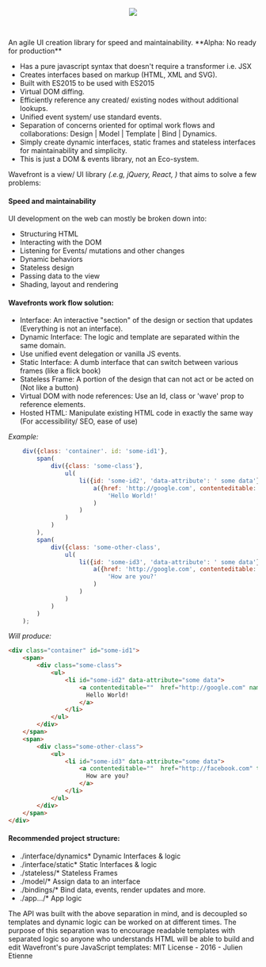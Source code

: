 <p align="center"><img src="http://oi66.tinypic.com/fmrlnc.jpg" ></p>
<p>&nbsp;</p>
An agile UI creation library for speed and maintainability. **Alpha: No ready for production**

- Has a pure javascript syntax that doesn't require a transformer i.e. JSX  
- Creates interfaces based on markup (HTML, XML and SVG).
- Built with ES2015 to be used with ES2015
- Virtual DOM diffing.
- Efficiently reference any created/ existing nodes without additional lookups.
- Unified event system/ use standard events. 
- Separation of concerns oriented for optimal work flows and collaborations: Design | Model | Template | Bind | Dynamics. 
- Simply create dynamic interfaces, static frames and stateless interfaces for maintainability and simplicity. 
- This is just a DOM & events library, not an Eco-system.  

Wavefront is a view/ UI library _(.e.g, jQuery, React, )_ that aims to solve a few problems:

#### Speed and maintainability  
UI development on the web can mostly be broken down into:
- Structuring HTML
- Interacting with the DOM
- Listening for Events/ mutations and other changes
- Dynamic behaviors
- Stateless design
- Passing data to the view
- Shading, layout and rendering

#### Wavefronts work flow solution:
- Interface: An interactive "section" of the design or section that updates (Everything is not an interface).
- Dynamic Interface: The logic and template are separated within the same domain.
- Use unified event delegation or vanilla JS events.
- Static Interface: A dumb interface that can switch between various frames (like a flick book)
- Stateless Frame: A portion of the design that can not act or be acted on (Not like a button)
- Virtual DOM with node references: Use an Id, class or 'wave' prop to reference elements.
- Hosted HTML: Manipulate existing HTML code in exactly the same way (For accessibility/ SEO, ease of use)


_Example:_ 
```javascript
    div({class: 'container'. id: 'some-id1'},
        span(
            div({class: 'some-class'},
                ul(
                    li({id: 'some-id2', 'data-attribute': ' some data'},
                        a({href: 'http://google.com', contenteditable: '', name: 'bob'}, 
                            'Hello World!'
                        )
                    )
                )
            )
        ),    
        span(
            div({class: 'some-other-class',
                ul(
                    li({id: 'some-id3', 'data-attribute': ' some data'},
                        a({href: 'http://google.com', contenteditable: '', title: 'This is a link'},  
                            'How are you?'
                        )
                    )
                )
            )
        )
    );
```
_Will produce:_
```html
<div class="container" id="some-id1">
    <span>
        <div class="some-class">
            <ul>
                <li id="some-id2" data-attribute="some data">
                    <a contenteditable=""  href="http://google.com" name="bob">
                      Hello World! 
                    </a>
                </li>
            </ul>
        </div>
    </span>
    <span>
        <div class="some-other-class">
            <ul>
                <li id="some-id3" data-attribute="some data">
                    <a contenteditable=""  href="http://facebook.com" title="This is a link">
                      How are you?
                    </a>
                </li>
            </ul>
        </div>
    </span>
</div>
```

#### Recommended project structure:
- ./interface/dynamics*     Dynamic Interfaces & logic
- ./interface/static*       Static Interfaces & logic
- ./stateless/*             Stateless Frames
- ./model/*                 Assign data to an interface
- ./bindings/*              Bind data, events, render updates and more. 
- ./app.../*                App logic

The API was built with the above separation in mind, and is decoupled so templates and dynamic logic can be worked on at different times. The purpose of this separation was to encourage readable templates with separated logic so anyone who understands HTML will be able to build and edit Wavefront's pure JavaScript templates: 
MIT License - 2016 - Julien Etienne 
